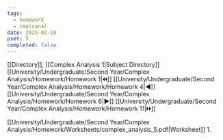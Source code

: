 ```yaml
---
tags:
  - homework
  - cmplxanal
date: 2025-02-10
pset: 5
completed: false
---
```

[[Directory]], [[Complex Analysis 1|Subject Directory]]
[[University/Undergraduate/Second Year/Complex Analysis/Homework/Homework 1|🞀🞀]] [[University/Undergraduate/Second Year/Complex Analysis/Homework/Homework 4|◀]] [[University/Undergraduate/Second Year/Complex Analysis/Homework/Homework 6|▶]] [[University/Undergraduate/Second Year/Complex Analysis/Homework/Homework 11|🞂🞂]]

[[University/Undergraduate/Second Year/Complex Analysis/Homework/Worksheets/complex_analysis_5.pdf|Worksheet]]
1. 
